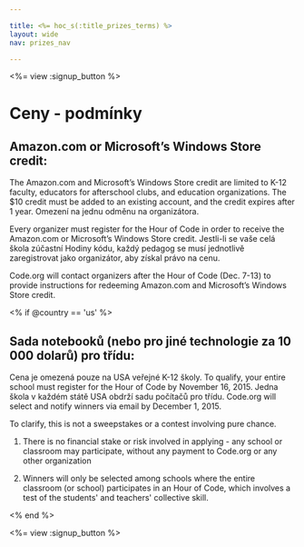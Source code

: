 ```yaml
---

title: <%= hoc_s(:title_prizes_terms) %>
layout: wide
nav: prizes_nav

---
```


<%= view :signup_button %>

# Ceny - podmínky

## Amazon.com or Microsoft’s Windows Store credit:

The Amazon.com and Microsoft’s Windows Store credit are limited to K-12 faculty, educators for afterschool clubs, and education organizations. The $10 credit must be added to an existing account, and the credit expires after 1 year. Omezení na jednu odměnu na organizátora.

Every organizer must register for the Hour of Code in order to receive the Amazon.com or Microsoft’s Windows Store credit. Jestli-li se vaše celá škola zúčastní Hodiny kódu, každý pedagog se musí jednotlivě zaregistrovat jako organizátor, aby získal právo na cenu.

Code.org will contact organizers after the Hour of Code (Dec. 7-13) to provide instructions for redeeming Amazon.com and Microsoft’s Windows Store credit.

<% if @country == 'us' %>

## Sada notebooků (nebo pro jiné technologie za 10 000 dolarů) pro třídu:

Cena je omezená pouze na USA veřejné K-12 školy. To qualify, your entire school must register for the Hour of Code by November 16, 2015. Jedna škola v každém státě USA obdrží sadu počítačů pro třídu. Code.org will select and notify winners via email by December 1, 2015.

To clarify, this is not a sweepstakes or a contest involving pure chance.

1) There is no financial stake or risk involved in applying - any school or classroom may participate, without any payment to Code.org or any other organization

2) Winners will only be selected among schools where the entire classroom (or school) participates in an Hour of Code, which involves a test of the students' and teachers' collective skill.

<% end %>

<%= view :signup_button %>